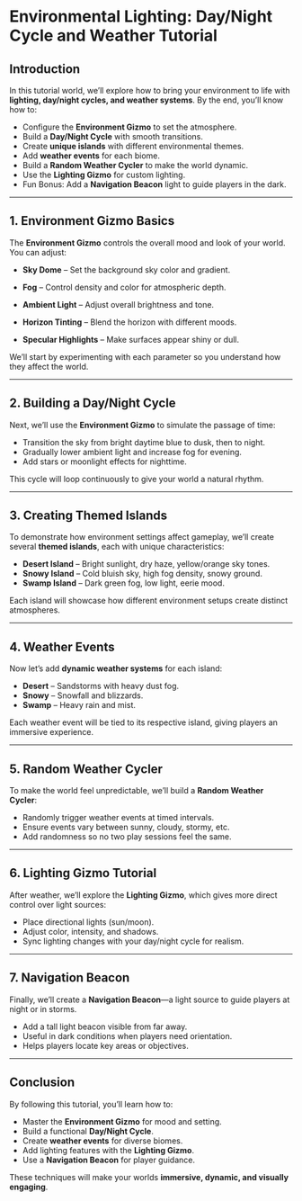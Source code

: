 # Environmental Lighting: Day/Night Cycle and Weather Tutorial

## Introduction
In this tutorial world, we’ll explore how to bring your environment to life with **lighting, day/night cycles, and weather systems**. By the end, you’ll know how to:  

- Configure the **Environment Gizmo** to set the atmosphere.  
- Build a **Day/Night Cycle** with smooth transitions.  
- Create **unique islands** with different environmental themes.  
- Add **weather events** for each biome.  
- Build a **Random Weather Cycler** to make the world dynamic.  
- Use the **Lighting Gizmo** for custom lighting.  
- Fun Bonus: Add a **Navigation Beacon** light to guide players in the dark.  

---

## 1. Environment Gizmo Basics

The **Environment Gizmo** controls the overall mood and look of your world.  
You can adjust:  

- **Sky Dome** – Set the background sky color and gradient.
  
- **Fog** – Control density and color for atmospheric depth.  
- **Ambient Light** – Adjust overall brightness and tone.  
- **Horizon Tinting** – Blend the horizon with different moods.  
- **Specular Highlights** – Make surfaces appear shiny or dull.  

We’ll start by experimenting with each parameter so you understand how they affect the world.  

---

## 2. Building a Day/Night Cycle

Next, we’ll use the **Environment Gizmo** to simulate the passage of time:  

- Transition the sky from bright daytime blue to dusk, then to night.  
- Gradually lower ambient light and increase fog for evening.  
- Add stars or moonlight effects for nighttime.  

This cycle will loop continuously to give your world a natural rhythm.  

---

## 3. Creating Themed Islands

To demonstrate how environment settings affect gameplay, we’ll create several **themed islands**, each with unique characteristics:  

- **Desert Island** – Bright sunlight, dry haze, yellow/orange sky tones.  
- **Snowy Island** – Cold bluish sky, high fog density, snowy ground.  
- **Swamp Island** – Dark green fog, low light, eerie mood.  

Each island will showcase how different environment setups create distinct atmospheres.  

---

## 4. Weather Events

Now let’s add **dynamic weather systems** for each island:  

- **Desert** – Sandstorms with heavy dust fog.  
- **Snowy** – Snowfall and blizzards.  
- **Swamp** – Heavy rain and mist.  

Each weather event will be tied to its respective island, giving players an immersive experience.  

---

## 5. Random Weather Cycler

To make the world feel unpredictable, we’ll build a **Random Weather Cycler**:  

- Randomly trigger weather events at timed intervals.  
- Ensure events vary between sunny, cloudy, stormy, etc.  
- Add randomness so no two play sessions feel the same.  

---

## 6. Lighting Gizmo Tutorial

After weather, we’ll explore the **Lighting Gizmo**, which gives more direct control over light sources:  

- Place directional lights (sun/moon).  
- Adjust color, intensity, and shadows.  
- Sync lighting changes with your day/night cycle for realism.  

---

## 7. Navigation Beacon

Finally, we’ll create a **Navigation Beacon**—a light source to guide players at night or in storms.  

- Add a tall light beacon visible from far away.  
- Useful in dark conditions when players need orientation.  
- Helps players locate key areas or objectives.  

---

## Conclusion

By following this tutorial, you’ll learn how to:  

- Master the **Environment Gizmo** for mood and setting.  
- Build a functional **Day/Night Cycle**.  
- Create **weather events** for diverse biomes.  
- Add lighting features with the **Lighting Gizmo**.  
- Use a **Navigation Beacon** for player guidance.  

These techniques will make your worlds **immersive, dynamic, and visually engaging**.  

